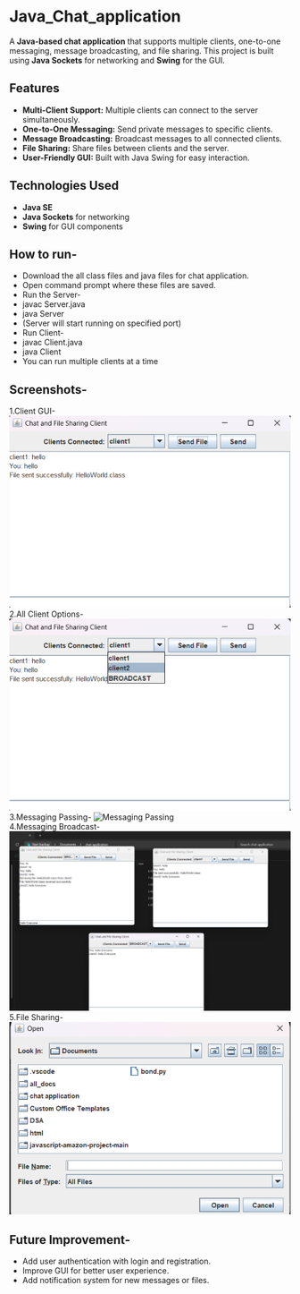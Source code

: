 # Java_Chat_application

A **Java-based chat application** that supports multiple clients, one-to-one messaging, message broadcasting, and file sharing. This project is built using **Java Sockets** for networking and **Swing** for the GUI.  

## Features

- **Multi-Client Support:** Multiple clients can connect to the server simultaneously.  
- **One-to-One Messaging:** Send private messages to specific clients.  
- **Message Broadcasting:** Broadcast messages to all connected clients.  
- **File Sharing:** Share files between clients and the server.  
- **User-Friendly GUI:** Built with Java Swing for easy interaction.

## Technologies Used

- **Java SE**  
- **Java Sockets** for networking  
- **Swing** for GUI components

## How to run-
- Download the all class files and java files for chat application.  
- Open command prompt where these files are saved.
- Run the Server-
- javac Server.java
- java Server
- (Server will start running on specified port)
- Run Client-
- javac Client.java
- java Client
- You can run multiple clients at a time
  
## Screenshots-  
1.Client GUI- ![Client GUI](assets/Client_GUI.png)  
2.All Client Options- ![All Client Options](assets/All_client_options.png)  
3.Messaging Passing- ![Messaging Passing](assests/Message_Passing.png)  
4.Messaging Broadcast- ![Message Broadcast](assets/Message_broadcast.png)  
5.File Sharing- ![File Sharing](assets/File_sharing.png)  

## Future Improvement-  
- Add user authentication with login and registration.  
- Improve GUI for better user experience.  
- Add notification system for new messages or files.  
